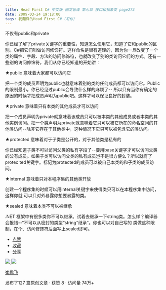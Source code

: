 ```yaml
---
title: Head First C# 中文版 图文皆译 第七章 接口和抽象类 page273
date: 2009-03-24 19:18:00
tags: 我翻译的Head First C#（习作）
---
```

不仅有public和private

  

你已经了解了private关键字的重要性，知道怎么使用它，知道了它和public的区别。C#把它们叫做访问修饰符。这样命名是很有道理的，因为你一旦改变了一个
类的属性、字段、方法的访问修饰符，也就改变了别的类访问它们的方式。还有一些别的访问修饰符，我们从你已经知道的开始讲：

  

★public  意味着大家都可以访问它

  

把一个类的成员声明为public也就意味着别的类的任何成员都可以访问它。Public的限制最小。你已经见过public会导致什么样的麻烦了--
所以只有当你有确定的原因的时候才把成员声明为public吧。这样才可以保证良好的封装。

  

★private  意味着只有本类的其他成员才可以访问

  

把一个成员声明为private就意味着该成员只可以被本类的其他成员或者本类的其他实例访问。把一个类声明为private就意味着它只可以被它所在的命名空间的其
他类访问--除非它存在于其他类中，这种情况下它只可以被包含它的类访问。

  

★protected  意味着对于子类是公开的，对于其他类是私有的

  

你已经知道子类不可以访问父类的私有字段了--要用base关键字才可以访问父类的公有成员。如果子类可以访问父类的私有成员岂不是很方便么？所以就有了protec
ted关键字。标记为protected的成员可以被自己本类的和子类的成员访问。

  

★internal  意味着只对本程序集的其他类开放

  

创建一个程序集的时候可以用internal关键字来使得类只可以在本程序集中访问，这样你就  可以只对外暴露你想要暴露的类。

  

★sealed  意味着本类不可以被继承

  

.NET  框架中有很多类你不可以继承。试着去继承一下string类。怎么样？编译器会报错--“不可以从密封的类型“string”继承”。你也可以对自己写的
类做这种限制，在个、访问修饰符后面写上sealed即可。

  * [ 点赞  ](javascript:;)
  * [ 收藏  ](javascript:;)
  * [ 分享 ](javascript:;)

[ ![](https://profile.csdnimg.cn/5/2/5/3_cuipengfei1)
![](https://g.csdnimg.cn/static/user-reg-year/1x/11.png)
](https://blog.csdn.net/cuipengfei1)

[ 崔鹏飞 ](https://blog.csdn.net/cuipengfei1)

发布了127 篇原创文章  ·  获赞 8  ·  访问量 74万+

